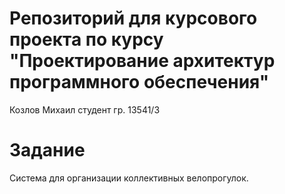 # Репозиторий для курсового проекта по курсу "Проектирование архитектур программного обеспечения"

Козлов Михаил
студент гр. 13541/3

# Задание

Система для организации коллективных велопрогулок.
